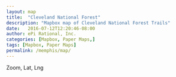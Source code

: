 ```yaml
---
layout: map
title:  "Cleveland National Forest"
description: "Mapbox map of Cleveland National Forest Trails"
date:   2016-07-12T12:20:46-08:00
author: ePi Rational, Inc.
categories: [Mapbox, Paper Maps,]
tags: [Mapbox, Paper Maps]
permalink: /memphis/map/
---
```


<style>

</style>

<div id="map" class="map"></div>


<div id='zoom-level'>Zoom, Lat, Lng</div>

<script>

var bounds = [     // WSEN
    [-117.3,32.55], // Southwest coordinates
    [-116.3,33.1]  // Northeast coordinates
];

var map = new mapboxgl.Map({
    container: 'map',
    style: "mapbox://styles/roblabs/cj5sy8efq452b2sr1ekqm0jpn",
    center: [-89.8593, 35.0788],
    zoom: 10.01
});

map.addControl(new mapboxgl.FullscreenControl(), 'top-left');
map.addControl(new mapboxgl.NavigationControl(), 'top-left');

// Call once
ZoomOrDragEnd();

// map move to update Lat/Long

map.on('zoomend', function(){
  ZoomOrDragEnd();
});

map.on('moveend', function(){
  ZoomOrDragEnd();
});

function ZoomOrDragEnd(){
  var zoom = map.getZoom();
  var center = map.getCenter().toArray();

  var zoomOutput = parseFloat(zoom).toFixed(2);
  var centerOutput = parseFloat(center[1]).toFixed(4) + ', ' + parseFloat(center[0]).toFixed(4);
  document.getElementById('zoom-level').innerHTML = 'Zoom, Lat, Lng:  ' + zoomOutput + ', ' + centerOutput;
}
</script>
